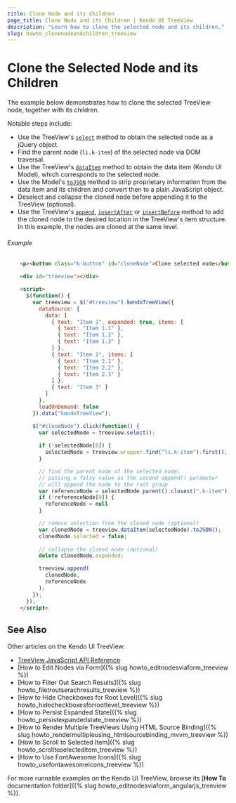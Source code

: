 ```yaml
---
title: Clone Node and its Children
page_title: Clone Node and its Children | Kendo UI TreeView
description: "Learn how to clone the selected node and its children."
slug: howto_clonenodeandchildren_treeview
---
```


# Clone the Selected Node and its Children

The example below demonstrates how to clone the selected TreeView node, together with its children.

Notable steps include:

* Use the TreeView's [`select`](/api/javascript/ui/treeview#methods-select) method to obtain the selected node as a jQuery object.
* Find the parent node (`li.k-item`) of the selected node via DOM traversal.
* Use the TreeView's [`dataItem`](/api/javascript/ui/treeview#methods-dataItem) method to obtain the data item (Kendo UI Model), which corresponds to the selected node.
* Use the Model's [`toJSON`](/api/javascript/data/model#methods-toJSON) method to strip proprietary information from the data item and its children and convert then to a plain JavaScript object.
* Deselect and collapse the cloned node before appending it to the TreeView (optional).
* Use the TreeView's [`append`](/api/javascript/ui/treeview#methods-append), [`insertAfter`](/api/javascript/ui/treeview#methods-insertAfter) or [`insertBefore`](/api/javascript/ui/treeview#methods-insertBefore) method to add the cloned node to the desired location in the TreeView's item structure. In this example, the nodes are cloned at the same level.


###### Example

```html
    <p><button class="k-button" id="cloneNode">Clone selected node</button></p>

    <div id="treeview"></div>

    <script>
      $(function() {
        var treeview = $("#treeview").kendoTreeView({
          dataSource: {
            data: [
              { text: "Item 1", expanded: true, items: [
                { text: "Item 1.1" },
                { text: "Item 1.2" },
                { text: "Item 1.3" }
              ] },
              { text: "Item 2", items: [
                { text: "Item 2.1" },
                { text: "Item 2.2" },
                { text: "Item 2.3" }
              ] },
              { text: "Item 3" }
            ]
          },
          loadOnDemand: false
        }).data("kendoTreeView");

        $("#cloneNode").click(function() {
          var selectedNode = treeview.select();
          
          if (!selectedNode[0]) {
            selectedNode = treeview.wrapper.find("li.k-item").first();
          }

          // find the parent node of the selected node;
          // passing a falsy value as the second append() parameter
          // will append the node to the root group
          var referenceNode = selectedNode.parent().closest(".k-item");
          if (!referenceNode[0]) {
            referenceNode = null
          }

          // remove selection from the cloned node (optional)
          var clonedNode = treeview.dataItem(selectedNode).toJSON();
          clonedNode.selected = false;
          
          // collapse the cloned node (optional)
          delete clonedNode.expanded;

          treeview.append(
            clonedNode,
            referenceNode
          );
        });
      });
    </script>
```

## See Also

Other articles on the Kendo UI TreeView:

* [TreeView JavaScript API Reference](/api/javascript/ui/treeview)
* [How to Edit Nodes via Form]({% slug howto_editnodesviaform_treeview %})
* [How to Filter Out Search Results]({% slug howto_filetroutserachresults_treeview %})
* [How to Hide Checkboxes for Root Level]({% slug howto_hidecheckboxesforrootlevel_treeview %})
* [How to Persist Expanded State]({% slug howto_persistexpandedstate_treeview %})
* [How to Render Multiple TreeViews Using HTML Source Binding]({% slug howto_rendermultipleusing_htmlsourcebinding_mvvm_treeview %})
* [How to Scroll to Selected Item]({% slug howto_scrolltoselecteditem_treeview %})
* [How to Use FontAwesome Icons]({% slug howto_usefontawesomeicons_treeview %})

For more runnable examples on the Kendo UI TreeView, browse its [**How To** documentation folder]({% slug howto_editnodesviaform_angularjs_treeview %}).
